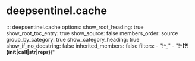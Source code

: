 # deepsentinel.cache

::: deepsentinel.cache
    options:
      show_root_heading: true
      show_root_toc_entry: true
      show_source: false
      members_order: source
      group_by_category: true
      show_category_heading: true
      show_if_no_docstring: false
      inherited_members: false
      filters:
        - "!^_"
        - "!^__(?!(init|call|str|repr)__)"
